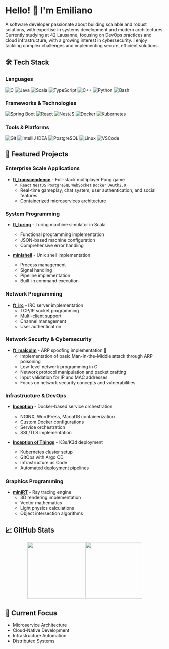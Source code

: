 # Hello! 👋 I'm Emiliano

A software developer passionate about building scalable and robust solutions, with expertise in systems development and modern architectures. Currently studying at 42 Lausanne, focusing on DevOps practices and cloud infrastructure, with a growing interest in cybersecurity. I enjoy tackling complex challenges and implementing secure, efficient solutions.

## 🛠️ Tech Stack

### Languages
![C](https://img.shields.io/badge/-C-00599C?style=flat-square&logo=c&logoColor=white)
![Java](https://img.shields.io/badge/-Java-ED8B00?style=flat-square&logo=openjdk&logoColor=white)
![Scala](https://img.shields.io/badge/-Scala-DC322F?style=flat-square&logo=scala&logoColor=white)
![TypeScript](https://img.shields.io/badge/-TypeScript-3178C6?style=flat-square&logo=typescript&logoColor=white)
![C++](https://img.shields.io/badge/-C++-00599C?style=flat-square&logo=c%2B%2B&logoColor=white)
![Python](https://img.shields.io/badge/-Python-3776AB?style=flat-square&logo=python&logoColor=white)
![Bash](https://img.shields.io/badge/-Bash-4EAA25?style=flat-square&logo=gnu-bash&logoColor=white)

### Frameworks & Technologies
![Spring Boot](https://img.shields.io/badge/-Spring_Boot-6DB33F?style=flat-square&logo=spring-boot&logoColor=white)
![React](https://img.shields.io/badge/-React-61DAFB?style=flat-square&logo=react&logoColor=black)
![NestJS](https://img.shields.io/badge/-NestJS-E0234E?style=flat-square&logo=nestjs&logoColor=white)
![Docker](https://img.shields.io/badge/-Docker-2496ED?style=flat-square&logo=docker&logoColor=white)
![Kubernetes](https://img.shields.io/badge/-Kubernetes-326CE5?style=flat-square&logo=kubernetes&logoColor=white)

### Tools & Platforms
![Git](https://img.shields.io/badge/-Git-F05032?style=flat-square&logo=git&logoColor=white)
![IntelliJ IDEA](https://img.shields.io/badge/-IntelliJ_IDEA-000000?style=flat-square&logo=intellij-idea&logoColor=white)
![PostgreSQL](https://img.shields.io/badge/-PostgreSQL-336791?style=flat-square&logo=postgresql&logoColor=white)
![Linux](https://img.shields.io/badge/-Linux-FCC624?style=flat-square&logo=linux&logoColor=black)
![VSCode](https://img.shields.io/badge/-VSCode-007ACC?style=flat-square&logo=visual-studio-code&logoColor=white)

## 🚀 Featured Projects

### Enterprise Scale Applications
- **[ft_transcendence](https://github.com/eprei/42_ft_transcendence)** - Full-stack multiplayer Pong game
  - `React` `NestJS` `PostgreSQL` `WebSocket` `Docker` `OAuth2.0`
  - Real-time gameplay, chat system, user authentication, and social features
  - Containerized microservices architecture

### System Programming
- **[ft_turing](https://github.com/eprei/42_ft_turing)** - Turing machine simulator in Scala
  - Functional programming implementation
  - JSON-based machine configuration
  - Comprehensive error handling

- **[minishell](https://github.com/eprei/42_minishell)** - Unix shell implementation
  - Process management
  - Signal handling
  - Pipeline implementation
  - Built-in command execution

### Network Programming
- **[ft_irc](https://github.com/eprei/42_ft_irc)** - IRC server implementation
  - TCP/IP socket programming
  - Multi-client support
  - Channel management
  - User authentication

 ### Network Security & Cybersecurity
- **[ft_malcolm](https://github.com/eprei/ft_malcolm)** - ARP spoofing implementation 🚧
  - Implementation of basic Man-in-the-Middle attack through ARP poisoning
  - Low-level network programming in C
  - Network protocol manipulation and packet crafting
  - Input validation for IP and MAC addresses
  - Focus on network security concepts and vulnerabilities

### Infrastructure & DevOps
- **[Inception](https://github.com/eprei/42_inception)** - Docker-based service orchestration
  - NGINX, WordPress, MariaDB containerization
  - Custom Docker configurations
  - Service orchestration
  - SSL/TLS implementation

- **[Inception of Things](https://github.com/eprei/42_Inception-of-Things)** - K3s/K3d deployment
  - Kubernetes cluster setup
  - GitOps with Argo CD
  - Infrastructure as Code
  - Automated deployment pipelines

### Graphics Programming
- **[miniRT](https://github.com/eprei/42_minirt)** - Ray tracing engine
  - 3D rendering implementation
  - Vector mathematics
  - Light physics calculations
  - Object intersection algorithms

## 📈 GitHub Stats

<div align="center">
  <img height="180em" src="https://github-readme-stats.vercel.app/api?username=eprei&show_icons=true&theme=prussian&include_all_commits=true&count_private=true"/>
  <img height="180em" src="https://github-readme-stats.vercel.app/api/top-langs/?username=eprei&layout=compact&langs_count=7&theme=prussian"/>
</div>

## 🎯 Current Focus
- Microservice Architecture
- Cloud-Native Development
- Infrastructure Automation
- Distributed Systems
